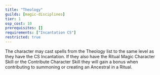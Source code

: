 ```yaml
---
title: "Theology"
guilds: [magic-disciplines]
tier: 1
osp_cost: 10
prerequisites: []
requirements: ["Incantation CS"]
restricted: true
---
```

The character may cast spells from the Theology list to the same level as they have the CS Incantation. If they also have the Ritual Magic Character Skill or the Contribute Character Skill they will gain a bonus when contributing to summoning or creating an Ancestral in a Ritual.